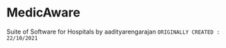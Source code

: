 
# MedicAware
Suite of Software for Hospitals
by aadityarengarajan
```ORIGINALLY CREATED : 22/10/2021```